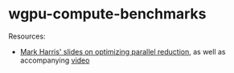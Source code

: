 # wgpu-compute-benchmarks

Resources:

- [Mark Harris' slides on optimizing parallel reduction](https://developer.download.nvidia.com/assets/cuda/files/reduction.pdf),
as well as accompanying [video](https://www.youtube.com/watch?v=NrWhZMHrP4w&t=1236s)
